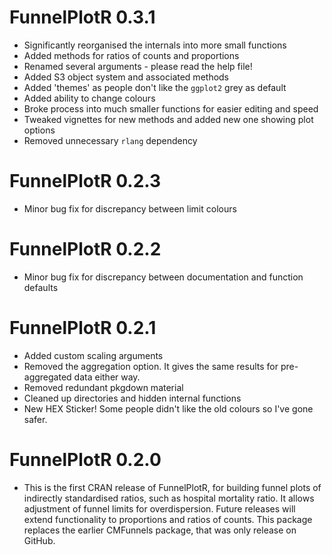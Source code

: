 # FunnelPlotR 0.3.1

- Significantly reorganised the internals into more small functions
- Added methods for ratios of counts and proportions
- Renamed several arguments  -  please read the help file!
- Added S3 object system and associated methods
- Added 'themes' as people don't like the `ggplot2` grey as default
- Added ability to change colours
- Broke process into much smaller functions for easier editing and speed
- Tweaked vignettes for new methods and added new one showing plot options
- Removed unnecessary `rlang` dependency

# FunnelPlotR 0.2.3

- Minor bug fix for discrepancy between limit colours

# FunnelPlotR 0.2.2

- Minor bug fix for discrepancy between documentation and function defaults

# FunnelPlotR 0.2.1

- Added custom scaling arguments
- Removed the aggregation option.  It gives the same results for pre-aggregated data either way.
- Removed redundant pkgdown material
- Cleaned up directories and hidden internal functions
- New HEX Sticker! Some people didn't like the old colours so I've gone safer.

# FunnelPlotR 0.2.0

- This is the first CRAN release of FunnelPlotR, for building funnel plots of indirectly standardised ratios, such as hospital mortality ratio.  It allows adjustment of funnel limits for overdispersion.  Future releases will extend functionality to proportions and ratios of counts.
This package replaces the earlier CMFunnels package, that was only release on GitHub.
